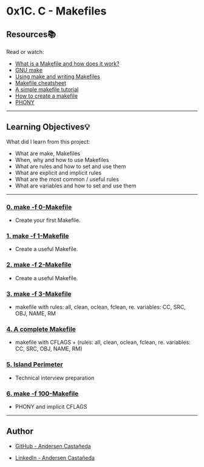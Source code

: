 # 0x1C. C - Makefiles

## Resources:books:
Read or watch:
* [What is a Makefile and how does it work?](https://opensource.com/article/18/8/what-how-makefile)
* [GNU make](https://www.gnu.org/software/make/manual/make.html#Introduction)
* [Using make and writing Makefiles](https://www.cs.swarthmore.edu/~newhall/unixhelp/howto_makefiles.html)
* [Makefile cheatsheet](https://devhints.io/makefile)
* [A simple makefile tutorial](https://www.cs.colby.edu/maxwell/courses/tutorials/maketutor/)
* [How to create a makefile](https://www.youtube.com/watch?time_continue=1&v=_r7i5X0rXJk&feature=emb_logo)
* [PHONY](https://www.gnu.org/software/make/manual/html_node/Cleanup.html)

---
## Learning Objectives:bulb:
What did I learn from this project:

* What are make, Makefiles
* When, why and how to use Makefiles
* What are rules and how to set and use them
* What are explicit and implicit rules
* What are the most common / useful rules
* What are variables and how to set and use them

---

### [0. make -f 0-Makefile](./0-Makefile)
* Create your first Makefile.


### [1. make -f 1-Makefile](./1-Makefile)
* Create a useful Makefile.


### [2. make -f 2-Makefile](./2-Makefile)
* Create a useful Makefile.


### [3. make -f 3-Makefile](./3-Makefile)
* makefile with rules: all, clean, oclean, fclean, re. variables: CC, SRC, OBJ, NAME, RM


### [4. A complete Makefile](./4-Makefile)
* makefile with CFLAGS + (rules: all, clean, oclean, fclean, re. variables: CC, SRC, OBJ, NAME, RM)


### [5. Island Perimeter](./5-island_perimeter.py)
* Technical interview preparation


### [6. make -f 100-Makefile](./100-Makefile)
* PHONY and implicit CFLAGS

---

## Author

* [GitHub - Andersen Castañeda](https://github.com/AndersenCastaneda)

* [LinkedIn - Andersen Castañeda](https://www.linkedin.com/in/andersencastaneda/)